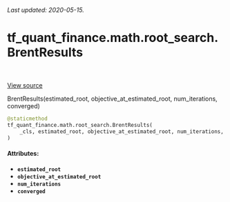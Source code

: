 <!--
This file is generated by a tool. Do not edit directly.
For open-source contributions the docs will be updated automatically.
-->

*Last updated: 2020-05-15.*

<div itemscope itemtype="http://developers.google.com/ReferenceObject">
<meta itemprop="name" content="tf_quant_finance.math.root_search.BrentResults" />
<meta itemprop="path" content="Stable" />
<meta itemprop="property" content="__new__"/>
</div>

# tf_quant_finance.math.root_search.BrentResults

<!-- Insert buttons and diff -->

<table class="tfo-notebook-buttons tfo-api" align="left">
</table>

<a target="_blank" href="https://github.com/google/tf-quant-finance/blob/master/tf_quant_finance/math/root_search.py">View source</a>



BrentResults(estimated_root, objective_at_estimated_root, num_iterations, converged)

```python
@staticmethod
tf_quant_finance.math.root_search.BrentResults(
    _cls, estimated_root, objective_at_estimated_root, num_iterations, converged
)
```



<!-- Placeholder for "Used in" -->


#### Attributes:

* <b>`estimated_root`</b>
* <b>`objective_at_estimated_root`</b>
* <b>`num_iterations`</b>
* <b>`converged`</b>


